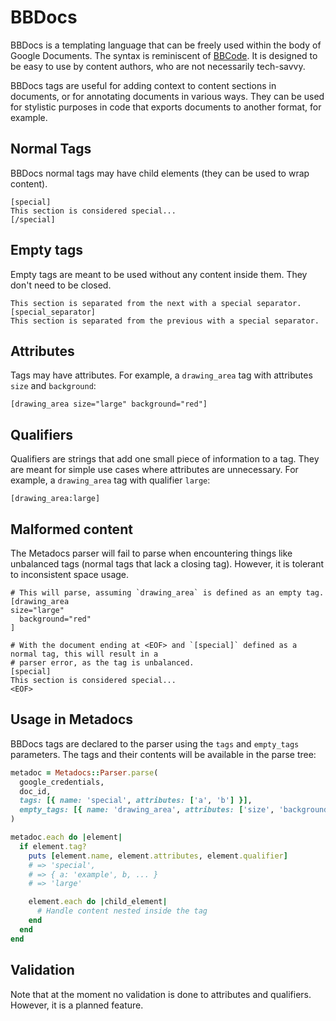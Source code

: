 # BBDocs

BBDocs is a templating language that can be freely used within the body of Google Documents. The
syntax is reminiscent of [BBCode](https://en.wikipedia.org/wiki/BBCode). It is designed to be easy
to use by content authors, who are not necessarily tech-savvy.

BBDocs tags are useful for adding context to content sections in documents, or for annotating
documents in various ways. They can be used for stylistic purposes in code that exports documents
to another format, for example.

## Normal Tags

BBDocs normal tags may have child elements (they can be used to wrap content).

```
[special]
This section is considered special...
[/special]
```

## Empty tags

Empty tags are meant to be used without any content inside them. They don't need to be closed.

```
This section is separated from the next with a special separator.
[special_separator]
This section is separated from the previous with a special separator.
```

## Attributes

Tags may have attributes. For example, a `drawing_area` tag with attributes `size` and `background`:

```
[drawing_area size="large" background="red"]
```

## Qualifiers

Qualifiers are strings that add one small piece of information to a tag. They are meant for simple
use cases where attributes are unnecessary. For example, a `drawing_area` tag with qualifier
`large`:

```
[drawing_area:large]
```

## Malformed content

The Metadocs parser will fail to parse when encountering things like unbalanced tags (normal tags
that lack a closing tag). However, it is tolerant to inconsistent space usage.

```
# This will parse, assuming `drawing_area` is defined as an empty tag.
[drawing_area
size="large"
  background="red"
]

# With the document ending at <EOF> and `[special]` defined as a normal tag, this will result in a
# parser error, as the tag is unbalanced.
[special]
This section is considered special...
<EOF>

```

## Usage in Metadocs

BBDocs tags are declared to the parser using the `tags` and `empty_tags` parameters. The tags
and their contents will be available in the parse tree:

```ruby
metadoc = Metadocs::Parser.parse(
  google_credentials,
  doc_id,
  tags: [{ name: 'special', attributes: ['a', 'b'] }],
  empty_tags: [{ name: 'drawing_area', attributes: ['size', 'background'] }]
)

metadoc.each do |element|
  if element.tag?
    puts [element.name, element.attributes, element.qualifier]
    # => 'special',
    # => { a: 'example', b, ... }
    # => 'large'

    element.each do |child_element|
      # Handle content nested inside the tag
    end
  end
end
```

## Validation

Note that at the moment no validation is done to attributes and qualifiers. However, it is a
planned feature.
